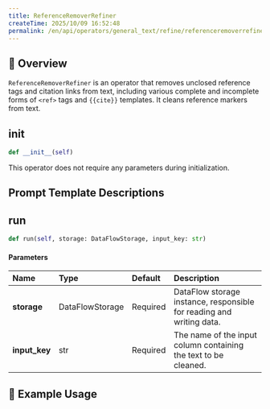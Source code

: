 ```yaml
---
title: ReferenceRemoverRefiner
createTime: 2025/10/09 16:52:48
permalink: /en/api/operators/general_text/refine/referenceremoverrefiner/
---
```


## 📘 Overview
`ReferenceRemoverRefiner` is an operator that removes unclosed reference tags and citation links from text, including various complete and incomplete forms of `<ref>` tags and `{{cite}}` templates. It cleans reference markers from text.

## __init__
```python
def __init__(self)
```
This operator does not require any parameters during initialization.

## Prompt Template Descriptions

## run
```python
def run(self, storage: DataFlowStorage, input_key: str)
```
#### Parameters
| Name          | Type            | Default  | Description                                                         |
| :------------ | :-------------- | :------- | :------------------------------------------------------------------ |
| **storage**   | DataFlowStorage | Required | DataFlow storage instance, responsible for reading and writing data. |
| **input_key** | str             | Required | The name of the input column containing the text to be cleaned.      |

## 🧠 Example Usage
```python

```
